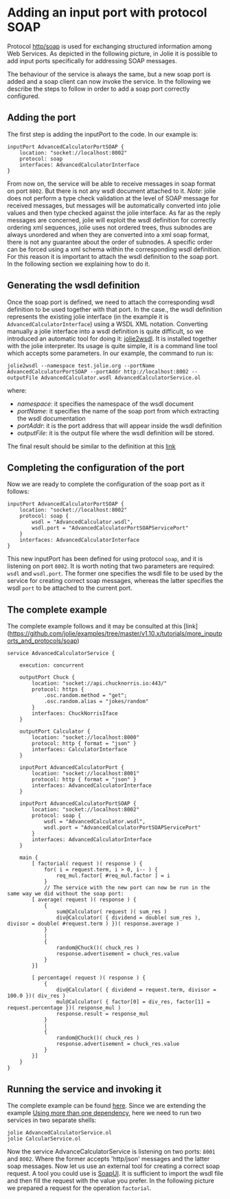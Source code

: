 # Adding an input port with protocol SOAP

Protocol [http/soap](../soap/README.md) is used for exchanging structured information among Web Services. As depicted in the following picture, in Jolie it is possible to add input ports specifically for addressing SOAP messages.

The behaviour of the service is always the same, but a new soap port is added and a soap client can now invoke the service. In the following we describe the steps to follow in order to add a soap port correctly configured.

## Adding the port

The first step is adding the inputPort to the code. In our example is:

```jolie
inputPort AdvancedCalculatorPortSOAP {
    location: "socket://localhost:8002"
    protocol: soap 
    interfaces: AdvancedCalculatorInterface
}

```

From now on, the service will be able to receive messages in soap format on port `8002`. But there is not any wsdl document attached to it. _Note_: jolie does not perform a type check validation at the level of SOAP message for received messages, but messages will be automatically converted into jolie values and then type checked against the jolie interface. As far as the reply messages are concerned, jolie will exploit the wsdl definition for correctly ordering xml sequences, jolie uses not ordered trees, thus subnodes are always unordered and when they are converted into a xml soap format, there is not any guarantee about the order of subnodes. A specific order can be forced using a xml schema within the corresponding wsdl definition. For this reason it is important to attach the wsdl definition to the soap port. In the following section we explaining how to do it.

## Generating the wsdl definition

Once the soap port is defined, we need to attach the corresponding wsdl definition to be used together with that port. In the case., the wsdl definition represents the existing jolie interface (in the example it is `AdvancedCalculatorInterface`) using a WSDL XML notation. Converting manually a jolie interface into a wsdl definition is quite difficult, so we introduced an automatic tool for doing it: [jolie2wsdl](../../../language-tools-and-standard-library/web-services/jolie2wsdl/README.md). It is installed together with the jolie interpreter. Its usage is quite simple, it is a command line tool which accepts some parameters. In our example, the command to run is:

```jolie
jolie2wsdl --namespace test.jolie.org --portName AdvancedCalculatorPortSOAP --portAddr http://localhost:8002 --outputFile AdvancedCalculator.wsdl AdvancedCalculatorService.ol 
```

where:

* _namespace_: it specifies the namespace of the wsdl document
* _portName_: it specifies the name of the soap port from which extracting the wsdl documentation
* _portAddr_: it is the port address that will appear inside the wsdl definition
* _outputFile_: it is the output file where the wsdl definition will be stored.

The final result should be similar to the definition at this [link](https://github.com/jolie/examples/blob/master/v1.10.x/tutorials/more_inputports_and_protocols/soap/AdvancedCalculator.wsdl)

## Completing the configuration of the port

Now we are ready to complete the configuration of the soap port as it follows:

```jolie
inputPort AdvancedCalculatorPortSOAP {
    location: "socket://localhost:8002"
    protocol: soap {
        wsdl = "AdvancedCalculator.wsdl",
        wsdl.port = "AdvancedCalculatorPortSOAPServicePort"
    }
    interfaces: AdvancedCalculatorInterface
}

```

This new inputPort has been defined for using protocol `soap`, and it is listening on port `8002`. It is worth noting that two parameters are required: `wsdl` and `wsdl.port`. The former one specifies the wsdl file to be used by the service for creating correct soap messages, whereas the latter specifies the wsdl `port` to be attached to the current port.

## The complete example

The complete example follows and it may be consulted at this [link]
(<https://github.com/jolie/examples/tree/master/v1.10.x/tutorials/more_inputports_and_protocols/soap>)

```jolie
service AdvancedCalculatorService {

    execution: concurrent

    outputPort Chuck {
        location: "socket://api.chucknorris.io:443/"
        protocol: https {
            .osc.random.method = "get";
            .osc.random.alias = "jokes/random"
        }
        interfaces: ChuckNorrisIface
    }

    outputPort Calculator {
        location: "socket://localhost:8000"
        protocol: http { format = "json" }
        interfaces: CalculatorInterface
    }

    inputPort AdvancedCalculatorPort {
        location: "socket://localhost:8001"
        protocol: http { format = "json" }
        interfaces: AdvancedCalculatorInterface
    }

    inputPort AdvancedCalculatorPortSOAP {
        location: "socket://localhost:8002"
        protocol: soap {
            wsdl = "AdvancedCalculator.wsdl",
            wsdl.port = "AdvancedCalculatorPortSOAPServicePort"
        }
        interfaces: AdvancedCalculatorInterface
    }

    main {
        [ factorial( request )( response ) {
            for( i = request.term, i > 0, i-- ) {
                req_mul.factor[ #req_mul.factor ] = i
            }
            // The service with the new port can now be run in the same way we did without the soap port:
        [ average( request )( response ) {
            {
                sum@Calculator( request )( sum_res )
                div@Calculator( { dividend = double( sum_res ), divisor = double( #request.term ) })( response.average )
            }
            |
            {
                random@Chuck()( chuck_res )
                response.advertisement = chuck_res.value
            }
        }]

        [ percentage( request )( response ) {
            {
                div@Calculator( { dividend = request.term, divisor = 100.0 })( div_res )
                mul@Calculator( { factor[0] = div_res, factor[1] = request.percentage })( response_mul )
                response.result = response_mul
            }
            |
            {
                random@Chuck()( chuck_res )
                response.advertisement = chuck_res.value
            }
        }]
    }
}
```

## Running the service and invoking it

The complete example can be found [here](https://github.com/jolie/examples/tree/master/v1.10.x/tutorials/more_inputports_and_protocols/soap). Since we are extending the example [Using more than one dependency](https://docs.jolie-lang.org/v1.10.x/tutorials/using-more-than-one-dependency/), here we need to run two services in two separate shells:

```jolie
jolie AdvancedCalculatorService.ol
jolie CalcularService.ol
```

Now the service AdvanceCalculatorService is listening on two ports: `8001` and `8002`. Where the former accepts 'http/json' messages and the latter soap messages. Now let us use an external tool for creating a correct soap request. A tool you could use is [SoapUI](https://www.soapui.org/). It is sufficient to import the wsdl file and then fill the request with the value you prefer. In the following picture we prepared a request for the operation `factorial`.
